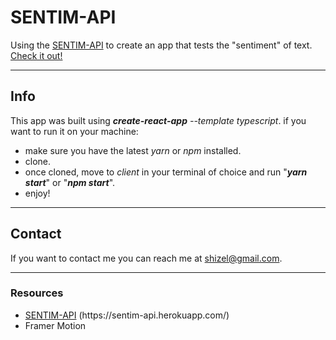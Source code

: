 # SENTIM-API
Using the <a href="https://sentim-api.herokuapp.com/">SENTIM-API</a> to create an app that tests the "sentiment" of text.
<a href="https://sentiment-checker.shaigilboa.vercel.app/">Check it out!</a>

---
## Info
<p>This app was built using <i><b>create-react-app</b></i> <i>--template typescript</i>. if you want to run it on your machine:<p>
<ul>
  <li>make sure you have the latest <i>yarn</i> or <i>npm</i> installed.
  <li>clone.</li>
  <li>once cloned, move to <i>client</i> in your terminal of choice and run "<b><i>yarn start</b></i>" or "<b><i>npm start</b></i>".
  <li>enjoy!</li>
</ul>

---
## Contact

If you want to contact me you can reach me at <shizel@gmail.com>.

---
### Resources
<ul>
  <li><a href="https://sentim-api.herokuapp.com/" traget="_blank" alt='WeatherAPIURL' >SENTIM-API</a> (https://sentim-api.herokuapp.com/)</li>
  <li>Framer Motion</li>
</ul>